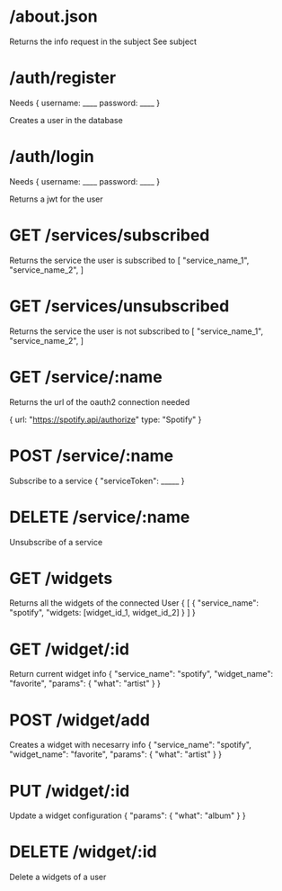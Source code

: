 

# /about.json

Returns the info request in the subject
See subject

# /auth/register

Needs
{
	username: ____
	password: ____
}

Creates a user in the database

# /auth/login

Needs
{
	username: ____
	password: ____
}

Returns a jwt for the user

# GET /services/subscribed
Returns the service the user is subscribed to
[
	"service_name_1",
	"service_name_2",
]

# GET /services/unsubscribed
Returns the service the user is not subscribed to
[
	"service_name_1",
	"service_name_2",
]
# GET /service/:name

Returns the url of the oauth2 connection needed

{
	url: "https://spotify.api/authorize"
	type: "Spotify"
}

# POST /service/:name

Subscribe to a service
{
	"serviceToken": _____
}

# DELETE /service/:name

Unsubscribe of a service

# GET /widgets

Returns all the widgets of the connected User
{
	[
		{
			"service_name": "spotify",
			"widgets: [widget_id_1, widget_id_2]
		}
	]
}

# GET /widget/:id

Return current widget info
{
	"service_name": "spotify",
	"widget_name": "favorite",
	"params": {
		"what": "artist"
	}
}

# POST /widget/add

Creates a widget with necesarry info
{
	"service_name": "spotify",
	"widget_name": "favorite",
	"params": {
		"what": "artist"
	}
}

# PUT /widget/:id

Update a widget configuration
{
	"params": {
		"what": "album"
	}
}

# DELETE /widget/:id

Delete a widgets of a user
